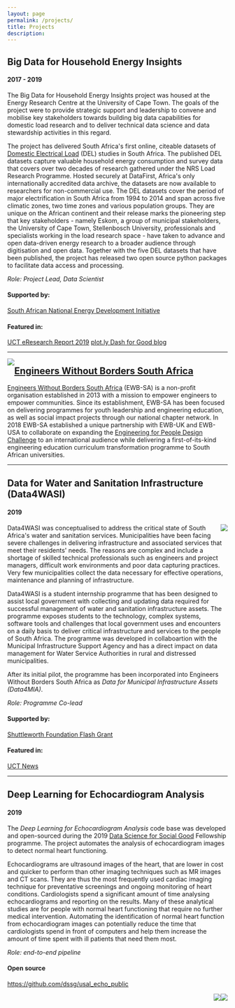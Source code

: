 ```yaml
---
layout: page
permalink: /projects/
title: Projects
description: 
---
```

## Big Data for Household Energy Insights

#### 2017 - 2019  
The Big Data for Household Energy Insights project was housed at the Energy Research Centre at the University of Cape Town. The goals of the project were to provide strategic support and leadership to convene and mobilise key stakeholders towards building big data capabilities for domestic load research and to deliver technical data science and data stewardship activities in this regard.

The project has delivered South Africa's first online, citeable datasets of <a href="https://www.datafirst.uct.ac.za/dataportal/index.php/catalog/DELS" target="_blank">Domestic Electrical Load</a> (DEL) studies in South Africa. The published DEL datasets capture valuable household energy consumption and survey data that covers over two decades of research gathered under the NRS Load Research Programme. Hosted securely at DataFirst, Africa's only internationally accredited data archive, the datasets are now available to researchers for non-commercial use. The DEL datasets cover the period of major electrification in South Africa from 1994 to 2014 and span across five climatic zones, two time zones and various population groups. They are unique on the African continent and their release marks the pioneering step that key stakeholders - namely Eskom, a group of municipal stakeholders, the University of Cape Town, Stellenbosch University, professionals and specialists working in the load research space - have taken to advance and open data-driven energy research to a broader audience through digitisation and open data. Together with the five DEL datasets that have been published, the project has released two open source python packages to facilitate data access and processing.

_Role: Project Lead, Data Scientist_

#### Supported by:  
<a href="https://www.sanedi.org.za/" target="_blank">South African National Energy Development Initiative</a>

#### Featured in:  
<a href="https://www.paperturn-view.com/?pid=NjY66984&v=1.1&p=24">UCT eResearch Report 2019</a>
<a href="https://plot.ly/resources/erc/" target="_blank">plot.ly Dash for Good blog</a>

---

<img class="col one first" style="float: left" src="{{ site.baseurl }}/assets/img/ewbsa_logo.png" >

## [Engineers Without Borders South Africa](../projects/2019_ewbsa)

<a href="https://www.ewbsa.org" target="_blank">Engineers Without Borders South Africa</a> (EWB-SA) is a non-profit organisation established in 2013 with a mission to empower engineers to empower communities. Since its establishment, EWB-SA has been focused on delivering programmes for youth leadership and engineering education, as well as social impact projects through our national chapter network. In 2018 EWB-SA established a unique partnership with EWB-UK and EWB-USA to collaborate on expanding the <a href="https://www.ewb-uk.org/the-work/design-challenges/engineering-for-people-design-challenge/" target="_blank">Engineering for People Design Challenge</a> to an international audience while delivering a first-of-its-kind engineering education curriculum transformation programme to South African universities.

---

## Data for Water and Sanitation Infrastructure (Data4WASI) 

#### 2019  
<img class="col one first" style="float: right" src="{{ site.baseurl }}/assets/img/2019-06_Data4WASI_impact.png" >

Data4WASI was conceptualised to address the critical state of South Africa's water and sanitation services. Municipalities have been facing severe challenges in delivering infrastructure and associated services that meet their residents' needs. The reasons are complex and include a shortage of skilled technical professionals such as engineers and project managers, difficult work environments and poor data capturing practices. Very few municipalities collect the data necessary for effective operations, maintenance and planning of infrastructure. 

Data4WASI is a student internship programme that has been designed to assist local government with collecting and updating data required for successful management of water and sanitation infrastructure assets. The programme exposes students to the technology, complex systems, software tools and challenges that local government uses and encounters on a daily basis to deliver critical infrastructure and services to the people of South Africa. The programme was developed in collaboartion with the Municipal Infrastructure Support Agency and has a direct impact on data management for Water Service Authorities in rural and distressed municipalities.

After its initial pilot, the programme has been incorporated into Engineers Without Borders South Africa as _Data for Municipal Infrastructure Assets (Data4MIA)_.

_Role: Programme Co-lead_

#### Supported by:
<a href="https://www.shuttleworthfoundation.org/fellows/flash-grants/" target="_blank">Shuttleworth Foundation Flash Grant</a>

#### Featured in: 
<a href="https://www.news.uct.ac.za/article/-2019-08-21-ebe-students-ultimate-community-development-work" target="_blank">UCT News</a>

---

## Deep Learning for Echocardiogram Analysis
#### 2019  

The _Deep Learning for Echocardiogram Analysis_ code base was developed and open-sourced during the 2019 <a href="http://www.dssgfellowship.org/project/increasing_efficiency_heart_function_through_echocardiography/" target="_blank"> Data Science for Social Good</a> Fellowship programme. The project automates the analysis of echocardiogram images to detect normal heart functioning.

Echocardiograms are ultrasound images of the heart, that are lower in cost and quicker to perform than other imaging techniques such as MR images and CT scans. They are thus the most frequently used cardiac imaging technique for preventative screenings and ongoing monitoring of heart conditions. Cardiologists spend a significant amount of time analysing echocardiograms and reporting on the results. Many of these analytical studies are for people with normal heart functioning that require no further medical intervention. Automating the identification of normal heart function from echocardiogram images can potentially reduce the time that cardiologists spend in front of computers and help them increase the amount of time spent with ill patients that need them most.

_Role: end-to-end pipeline_

#### Open source  
<a href="https://github.com/dssg/usal_echo_public" target="_blank">https://github.com/dssg/usal_echo_public</a>

<img class="col half first" style="float: right" src="{{ site.baseurl }}/assets/img/automated_echo_analysis_future.jpg" >
<img class="col half first" style="float: right" src="{{ site.baseurl }}/assets/img/cardiologist_journey_2.jpg" >


